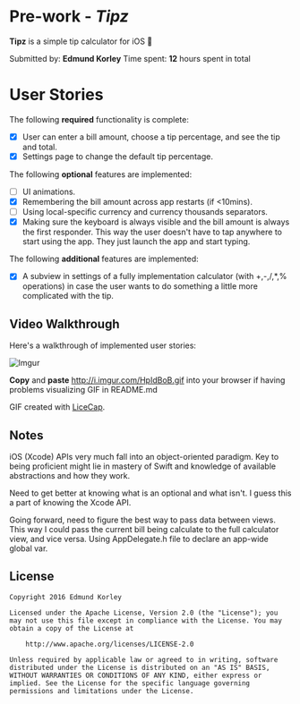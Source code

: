 # Pre-work - *Tipz*

**Tipz** is a simple tip calculator for iOS 📱

Submitted by: **Edmund Korley**
Time spent: **12** hours spent in total

# User Stories

The following **required** functionality is complete:

* [x] User can enter a bill amount, choose a tip percentage, and see the tip and total.
* [x] Settings page to change the default tip percentage.

The following **optional** features are implemented:
* [ ] UI animations.
* [x] Remembering the bill amount across app restarts (if <10mins).
* [ ] Using local-specific currency and currency thousands separators.
* [x] Making sure the keyboard is always visible and the bill amount is always the first responder. This way the user doesn't have to tap anywhere to start using the app. They just launch the app and start typing.

The following **additional** features are implemented:

- [x] A subview in settings of a fully implementation calculator (with +,-,/,\*,% operations) in case the user wants to do something a little more complicated with the tip.

## Video Walkthrough

Here's a walkthrough of implemented user stories:

![Imgur](http://i.imgur.com/HpIdBoBh.gif)

**Copy** and **paste** http://i.imgur.com/HpIdBoB.gif into your browser if having problems visualizing GIF in README.md

GIF created with [LiceCap](https://www.cockos.com/licecap/).

## Notes

iOS (Xcode) APIs very much fall into an object-oriented paradigm. Key to being proficient might lie in mastery of Swift and knowledge of available abstractions and how they work.

Need to get better at knowing what is an optional and what isn't. I guess this a part of knowing the Xcode API.

Going forward, need to figure the best way to pass data between views. This way I could pass the current bill being calculate to the full calculator view, and vice versa. Using AppDelegate.h file to declare an app-wide global var.

## License

	Copyright 2016 Edmund Korley

	Licensed under the Apache License, Version 2.0 (the "License"); you may not use this file except in compliance with the License. You may obtain a copy of the License at

		http://www.apache.org/licenses/LICENSE-2.0

	Unless required by applicable law or agreed to in writing, software distributed under the License is distributed on an "AS IS" BASIS, WITHOUT WARRANTIES OR CONDITIONS OF ANY KIND, either express or implied. See the License for the specific language governing permissions and limitations under the License.
